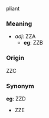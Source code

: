 pliant
### Meaning
+ _adj_: ZZA
    + __eg__: ZZB

### Origin

ZZC

### Synonym

__eg__: ZZD

+ ZZE


